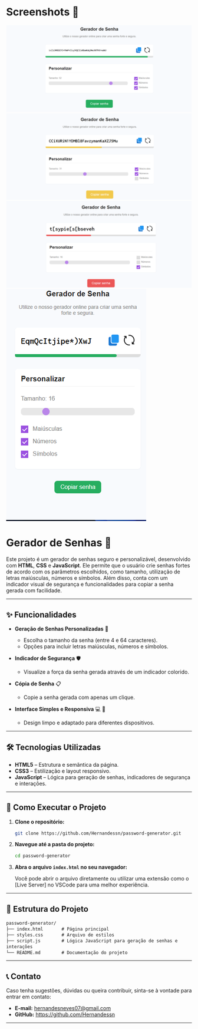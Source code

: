 # Screenshots 📸


<img src="https://github.com/Hernandessn/password-generator/blob/main/img/screenshots/desktop-view.png?raw=true" alt="imagens do projeto"/>
<img src="https://github.com/Hernandessn/password-generator/blob/main/img/screenshots/desktop3-view.png?raw=true" alt="imagens do projeto"/>
<img src="https://github.com/Hernandessn/password-generator/blob/main/img/screenshots/desktop2-view.png?raw=true" alt="imagens do projeto"/>
<img src="https://github.com/Hernandessn/password-generator/blob/main/img/screenshots/mobile-view.png?raw=true" alt="imagens do projeto"/>




# Gerador de Senhas 🔐

Este projeto é um gerador de senhas seguro e personalizável, desenvolvido com **HTML**, **CSS** e **JavaScript**. Ele permite que o usuário crie senhas fortes de acordo com os parâmetros escolhidos, como tamanho, utilização de letras maiúsculas, números e símbolos. Além disso, conta com um indicador visual de segurança e funcionalidades para copiar a senha gerada com facilidade.

---

## ✨ Funcionalidades

- **Geração de Senhas Personalizadas** :key:
  - Escolha o tamanho da senha (entre 4 e 64 caracteres).
  - Opções para incluir letras maiúsculas, números e símbolos.
  
- **Indicador de Segurança** :shield:
  - Visualize a força da senha gerada através de um indicador colorido.
  
- **Cópia de Senha** :clipboard:
  - Copie a senha gerada com apenas um clique.
  
- **Interface Simples e Responsiva** :computer: :iphone:
  - Design limpo e adaptado para diferentes dispositivos.

---

## 🛠️ Tecnologias Utilizadas

- **HTML5** – Estrutura e semântica da página.
- **CSS3** – Estilização e layout responsivo.
- **JavaScript** – Lógica para geração de senhas, indicadores de segurança e interações.

---

## 🚀 Como Executar o Projeto

1. **Clone o repositório:**

   ```bash
   git clone https://github.com/Hernandessn/password-generator.git
   ```

2. **Navegue até a pasta do projeto:**

   ```bash
   cd password-generator
   ```

3. **Abra o arquivo `index.html` no seu navegador:**

   Você pode abrir o arquivo diretamente ou utilizar uma extensão como o [Live Server] no VSCode para uma melhor experiência.

---

## 📂 Estrutura do Projeto

```
password-generator/
├── index.html       # Página principal
├── styles.css       # Arquivo de estilos
├── script.js        # Lógica JavaScript para geração de senhas e interações
└── README.md        # Documentação do projeto
```

---

## 📞 Contato

Caso tenha sugestões, dúvidas ou queira contribuir, sinta-se à vontade para entrar em contato:

- **E-mail:** hernandesneves07@gmail.com
- **GitHub:** https://github.com/Hernandessn


---
